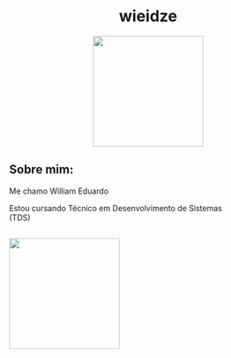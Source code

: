 <h1 align="center">wieidze</h1>
<div align="center">
  <img height="200" src="https://media0.giphy.com/media/v1.Y2lkPTc5MGI3NjExZnluNnJsNTd3eGY5NXg2Mmk4ZjduM2phYm0zeDNub2U0c21kbWNxdyZlcD12MV9pbnRlcm5hbF9naWZfYnlfaWQmY3Q9Zw/Basrh159dGwKY/giphy.gif"  />
</div>
</div>
<h2 align="left">Sobre mim:</h2>
<p align="left">Me chamo William Eduardo</p>
<p align="left">Estou cursando Técnico em Desenvolvimento de Sistemas <br>(TDS)</p>
<h2 align="left"></h2>
<h2 align="left"></h2>
<div align="left">
</div>
<div align="left">
  <img height="200" src="https://media0.giphy.com/media/v1.Y2lkPTc5MGI3NjExMTdremlzcHV0bXM0bmpwZTNtNG10NDM0ZWtnY2gwMzgzMGk2cnp1cSZlcD12MV9pbnRlcm5hbF9naWZfYnlfaWQmY3Q9Zw/N5B19awm2YvwMwf8JE/giphy.gif"  />
</div>
